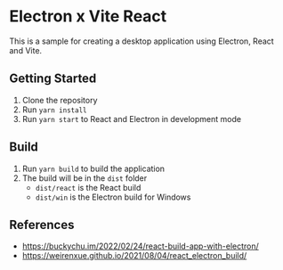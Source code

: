 # Electron x Vite React 
This is a sample for creating a desktop application using Electron, React and Vite.


## Getting Started
1. Clone the repository
2. Run `yarn install`
3. Run `yarn start` to React and Electron in development mode

## Build
1. Run `yarn build` to build the application
2. The build will be in the `dist` folder
    - `dist/react` is the React build
    - `dist/win` is the Electron build for Windows


## References
- https://buckychu.im/2022/02/24/react-build-app-with-electron/
- https://weirenxue.github.io/2021/08/04/react_electron_build/
